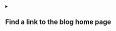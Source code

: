 
<details id=1>
<summary><h2>Find a link to the blog home page</h2></summary>

  https://bsofian1.github.io/blog/

</details>

